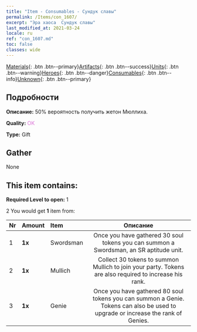 ```yaml
---
title: "Item - Consumables - Сундук славы"
permalink: /Items/con_1607/
excerpt: "Эра хаоса  Сундук славы"
last_modified_at: 2021-03-24
locale: ru
ref: "con_1607.md"
toc: false
classes: wide
---
```

 [Materials](/ru/Items/){: .btn .btn--primary}[Artifacts](/ru/Items/Artifacts/){: .btn .btn--success}[Units](/ru/Items/Units/){: .btn .btn--warning}[Heroes](/ru/Items/Heroes/){: .btn .btn--danger}[Consumables](/ru/Items/Consumables/){: .btn .btn--info}[Unknown](/ru/Items/Unknown/){: .btn .btn--primary}

## Подробности
 **Описание:** 50% вероятность получить жетон Мюллиха.

 **Quality:** <span style="color: #DA70D6">OK</span>

 **Type:** Gift

## Gather

  None

## This item contains:

 **Required Level to open:** 1

 2 You would get **1** item  from:

  | Nr | Amount |     Item    | Описание |
  |:---|:-------|:------------|:-----------:|
  | 1 |  **1x** | Swordsman | Once you have gathered 30 soul tokens you can summon a Swordsman, an SR aptitude unit.  | 
  | 2 |  **1x** | Mullich | Collect 30 tokens to summon Mullich to join your party. Tokens are also required to increase his rank.  | 
  | 3 |  **1x** | Genie | Once you have gathered 80 soul tokens you can summon a Genie. Tokens can also be used to upgrade or increase the rank of Genies.  | 
